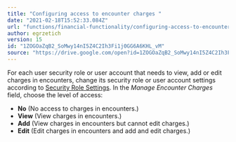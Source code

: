 ```yaml
---
title: "Configuring access to encounter charges "
date: "2021-02-18T15:52:33.084Z"
url: "functions/financial-functionality/configuring-access-to-encounter-charges.html"
author: egrzetich
version: 15
id: "1ZOGOaZqB2_SoMwy14nI5Z4C2Ih3Fi1j0GG6A6KHL_vM"
source: "https://drive.google.com/open?id=1ZOGOaZqB2_SoMwy14nI5Z4C2Ih3Fi1j0GG6A6KHL_vM"
---
```

For each user security role or user account that needs to view, add or edit charges in encounters, change its security role or user account settings according to [Security Role Settings](../system-administration/security/security-role-settings.html). In the *Manage Encounter Charges* field, choose the level of access:

* <strong>No</strong> (No access to charges in encounters.)
* <strong>View</strong> (View charges in encounters.)
* <strong>Add</strong> (View charges in encounters but cannot edit charges.)
* <strong>Edit</strong> (Edit charges in encounters and add and edit charges.)
